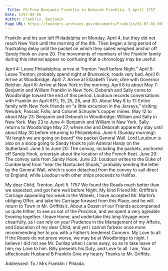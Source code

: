 ```yaml
---
 Title: FO-From Benjamin Franklin to Deborah Franklin, 5 April 1757
Date: 1757-04-05
Author: Franklin, Benjamin
Page URL: https://founders.archives.gov/documents/Franklin/01-07-02-0073
---
```


Franklin and his son left Philadelphia on Monday, April 4, but they did not reach New York until the morning of the 8th. Then began a long period of frustrating delay until the packet on which they sailed weighed anchor off Sandy Hook on June 20. The movements of members of the Franklin family during this interval appear so confusing that a chronology may be useful.

April 4: Leave Philadelphia; arrive at Trenton “well before Night.”
April 5: Leave Trenton; probably spend night at Brunswick; roads very bad.
April 6: Arrive at Woodbridge.
April 7: Arrive at Elizabeth Town; dine with Governor Belcher.
April 8: Arrive at New York in the morning.
April 8 to about May 7: Benjamin and William Franklin in New York. Deborah and Sally come to Woodbridge toward the end of this period. Loudoun records conversations with Franklin on April 9(?), 15, 25, 26, and 30.
About May 8 to 11: Entire family with New York friends on “a little excursion in the Jerseys,” visiting Newark, Passaic Falls, and Colonel Schuyler’s copper mines.
May 12 to about May 23: Benjamin and Deborah in Woodbridge; William and Sally in New York.
May 23 to June 4: Benjamin and William in New York. Sally returns to Woodbridge May 27, where she and Deborah apparently stay until about May 30 before returning to Philadelphia.
June 5 (Sunday morning): “At length we are going on board” the packet General Wall. Lord Loudoun is also on a sloop going to Sandy Hook to join Admiral Hardy on the Sutherland.
June 5 to June 20: The convoy, including the packets, anchored off Sandy Hook, uncertain about the location of the French fleet.
June 20: The convoy sails from Sandy Hook.
June 23: Loudoun writes to the Duke of Cumberland from “near the Nantucket Shoals,” probably sending the letter by the General Wall, which is soon detached from the convoy to sail direct to England, while Loudoun with other ships proceeds to Halifax.

 
My dear Child,
Trenton, April 5. 1757
We found the Roads much better than we expected, and got here well before Night. My kind Friend Mr. Griffitts’s Carriage appearing too weak in the Wheels, I have accepted Mr. Martin’s obliging Offer, and take his Carriage forward from this Place, and he will return to Town in Mr. Griffitts’s. About a Dozen of our Friends accompanied us quite hither, to see us out of the Province, and we spent a very agreable Evening together. I leave Home, and undertake this long Voyage more chearfully, as I can rely on your Prudence in the Management of my Affairs, and Education of my dear Child; and yet I cannot forbear once more recommending her to you with a Father’s tenderest Concern. My Love to all. If the Roads do not prove worse, we may be at Woodbridge to night. I believe I did not see Mr. Dunlap when I came away, so as to take leave of him; my Love to him. Billy presents his Duty, and Love to all. I am, Your affectionate Husband
B Franklin
Give my hearty Thanks to Mr. Griffitts.

 Addressed: To / Mrs Franklin / Philada.

